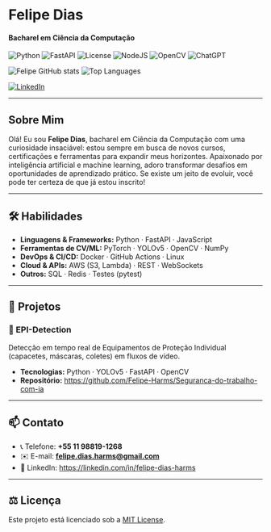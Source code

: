 # Felipe Dias  
#### Bacharel em Ciência da Computação

<!-- Badges -->
![Python](https://img.shields.io/badge/python-3.9%2B-blue)
![FastAPI](https://img.shields.io/badge/FastAPI-⚡️-green)
![License](https://img.shields.io/badge/license-MIT-blue)
![NodeJS](https://img.shields.io/badge/node.js-green)
![OpenCV](https://img.shields.io/badge/opencv-blue)
![ChatGPT](https://img.shields.io/badge/chatGPT-gray)

<!-- GitHub Stats -->
![Felipe GitHub stats](https://github-readme-stats.vercel.app/api?username=Felipe-Harms&show_icons=true&theme=dracula)
![Top Languages](https://github-readme-stats.vercel.app/api/top-langs/?username=Felipe-Harms&layout=compact&theme=dracula)

[![LinkedIn](https://img.shields.io/badge/LinkedIn-0077B5?style=for-the-badge&logo=linkedin&logoColor=white)](https://linkedin.com/in/felipe-dias-harms)

---

## Sobre Mim
Olá! Eu sou **Felipe Dias**, bacharel em Ciência da Computação com uma curiosidade insaciável: estou sempre em busca de novos cursos, certificações e ferramentas para expandir meus horizontes. Apaixonado por inteligência artificial e machine learning, adoro transformar desafios em oportunidades de aprendizado prático. Se existe um jeito de evoluir, você pode ter certeza de que já estou inscrito!  

---

## 🛠️ Habilidades
- **Linguagens & Frameworks:** Python · FastAPI · JavaScript  
- **Ferramentas de CV/ML:** PyTorch · YOLOv5 · OpenCV · NumPy  
- **DevOps & CI/CD:** Docker · GitHub Actions · Linux  
- **Cloud & APIs:** AWS (S3, Lambda) · REST · WebSockets  
- **Outros:** SQL · Redis · Testes (pytest)

---

## 🚀 Projetos

### 🔸 EPI-Detection  
Detecção em tempo real de Equipamentos de Proteção Individual (capacetes, máscaras, coletes) em fluxos de vídeo.  
- **Tecnologias:** Python · YOLOv5 · FastAPI · OpenCV
- **Repositório:** https://github.com/Felipe-Harms/Seguranca-do-trabalho-com-ia

---

## 📫 Contato
- 📞 Telefone: **+55 11 98819-1268**  
- ✉️ E-mail: **felipe.dias.harms@gmail.com**  
- 🔗 LinkedIn: https://linkedin.com/in/felipe-dias-harms

---

## ⚖️ Licença
Este projeto está licenciado sob a [MIT License](./LICENSE).
